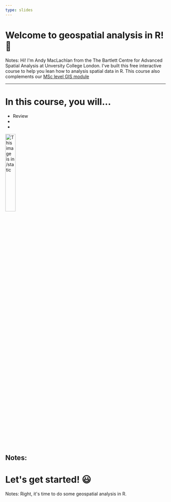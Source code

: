 ```yaml
---
type: slides
---
```


# Welcome to geospatial analysis in R! 🙌

Notes: Hi! I'm Andy MacLachlan from the The Bartlett Centre for Advanced Spatial Analysis at Unversity College London. I've built this free interactive course to help you lean how to analysis spatial data in R. This course also complements our [MSc level GIS module](https://andrewmaclachlan.github.io/CASA0005repo/)


---
# In this course, you will...

- Review
-
-
<img src="/casa_logo.jpg" alt="This image is in /static" width="25%">

Notes:
---

# Let's get started! 😃

Notes: Right, it's time to do some geospatial analysis in R. 










